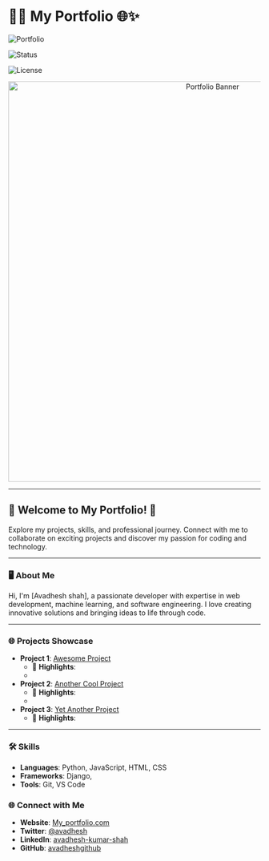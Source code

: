 # 🌟💼 My Portfolio 🌐✨

![Portfolio](https://img.shields.io/badge/Portfolio-Website-brightgreen?style=for-the-badge&logo=internet-explorer)

![Status](https://img.shields.io/badge/Status-Live-green?style=for-the-badge)

![License](https://img.shields.io/badge/License-Avadhesh-yellow?style=for-the-badge)

<div align="center">
  <img src="https://via.placeholder.com/800x400?text=My+Developer+Portfolio" alt="Portfolio Banner" width="800"/>
</div>

---

## 🌟 Welcome to My  Portfolio! 🎉

Explore my projects, skills, and professional journey. Connect with me to collaborate on exciting projects and discover my passion for coding and technology.

---

### 🖥️ About Me
Hi, I'm [Avadhesh shah], a passionate developer with expertise in web development, machine learning, and software engineering. I love creating innovative solutions and bringing ideas to life through code.

---

### 🌐 Projects Showcase

- **Project 1**: [Awesome Project](https://github.com/yourusername/project1)
  - 🌟 **Highlights**:
  - 
- **Project 2**: [Another Cool Project](https://github.com/yourusername/project2)
  - 🌟 **Highlights**:
  - 
- **Project 3**: [Yet Another Project](https://github.com/yourusername/project3)
  - 🌟 **Highlights**: 
---

### 🛠️ Skills
- **Languages**: Python, JavaScript, HTML, CSS
- **Frameworks**: Django,
- **Tools**: Git, VS Code


### 🌐 Connect with Me
- **Website**: [My_portfolio.com](https://My_Portfolio.com)
- **Twitter**: [@avadhesh](https://twitter.com/avadhesh/)
- **LinkedIn**: [avadhesh-kumar-shah](https://linkedin.com/in/avadhesh-kumar-shah)
- **GitHub**: [avadheshgithub](https://github.com/avadheshgithub/)



